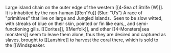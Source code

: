 Large island chain on the outer edge of the western [[4-Sea of Strife (W)]].  It is inhabited by the non-human [[Ren'Yu]] (Slur: “U’s”) A race of "primitives" that live on large and Jungled Islands.  Seen to be slow witted, with streaks of blue on their skin, pointed or fin like ears,, and semi-functioning gills. [[Corites]], [[Merfolk]], and other [[4-Monsters|sea monsters]] seem to leave them alone, thus they are desired and captured as slaves, brought to [[Lanshire]] to harvest the coral there, which is sold to the [[Windspeaker.